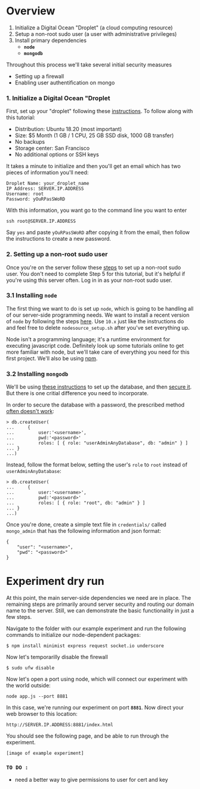 # Overview

1. Initialize a Digital Ocean "Droplet" (a cloud computing resource)
2. Setup a non-root sudo user (a user with administrative privileges) 
3. Install primary dependencies
	- **`node`** 	
	- **`mongodb`**

Throughout this process we'll take several initial security measures

- Setting up a firewall
- Enabling user authentification on mongo 

### 1. Initialize a Digital Ocean "Droplet

First, set up your "droplet" following these [instructions](https://www.digitalocean.com/docs/droplets/how-to/create/). To follow along with this tutorial: 
	
- Distribution: Ubuntu 18.20  (most important) 
- Size: $5 Month (1 GB / 1 CPU, 25 GB SSD disk, 1000 GB transfer) 
- No backups
- Storage center: San Francisco 
- No additional options or SSH keys
	
It takes a minute to initialize and then you'll get an email which has two pieces of information you'll need: 

```
Droplet Name: your_droplet_name
IP Address: SERVER.IP.ADDRESS 
Username: root
Password: yOuRPasSWoRD 
```

With this information, you want go to the command line you want to enter 

```ssh root@SERVER.IP.ADDRESS```

Say `yes` and paste `yOuRPasSWoRD` after copying it from the email, then follow the instructions  to create a new password. 

### 2. Setting up a non-root sudo user

Once you're on the server follow these [steps](https://www.digitalocean.com/community/tutorials/initial-server-setup-with-ubuntu-18-04) to set up a non-root sudo user. You don't need to complete Step 5 for this tutorial, but it's helpful if you're using this server often. Log in in as your non-root sudo user. 

### 3.1 Installing `node` 

The first thing we want to do is set up `node`, which is going to be handling all of our server-side programming needs. We want to install a recent version of `node` by following the steps [here](https://www.digitalocean.com/community/tutorials/how-to-install-node-js-on-ubuntu-18-04). Use `10.x` just like the instructions do and feel free to delete `nodesource_setup.sh` after you've set everything up.

Node isn't a programming language; it's a runtime environment for executing javascript code. Definitely look up some tutorials online to get more familiar with node, but we'll take care of everything you need for this first project. We'll also be using [npm](https://nodesource.com/blog/an-absolute-beginners-guide-to-using-npm/). 

### 3.2 Installing `mongodb`

We'll be using [these instructions](https://www.digitalocean.com/community/tutorials/how-to-install-mongodb-on-ubuntu-18-04) to set up the database, and then [secure it](https://www.digitalocean.com/community/tutorials/how-to-install-and-secure-mongodb-on-ubuntu-16-04#part-three-configuring-remote-access-(optional)). But there is one critial difference you need to incorporate. 

In order to secure the database with a password, the prescribed method [often doesn't work](https://stackoverflow.com/questions/23943651/mongodb-admin-user-not-authorized):  

```
> db.createUser(
...		{
...			user:'<username>',
...			pwd:'<password>'
... 		roles: [ { role: "userAdminAnyDatabase", db: "admin" } ]
...	}
...)
```

Instead, follow the format below, setting the user's `role` to `root` instead of `userAdminAnyDatabase`: 

```
> db.createUser(
...		{
...			user:'<username>',
...			pwd:'<password>'
... 		roles: [ { role: "root", db: "admin" } ]
...	}
...)
```

Once you're done, create a simple text file in `credentials/` called ` mongo_admin` that has the following information and json format: 

```
{
	"user": "<username>",
	"pwd": "<password>"
}
```

# Experiment dry run

At this point, the main server-side dependencies we need are in place. The remaining steps are primarily around server security and routing our domain name to the server. Still, we can demonstrate the basic functionality in just a few steps. 

Navigate to the folder with our example experiment and run the following commands to initialize our node-dependent packages: 

	$ npm install minimist express request socket.io underscore

Now let's temporarilly disable the firewall

	$ sudo ufw disable
 
Now let's open a port using node, which will connect our experiment with the world outside: 

	node app.js --port 8881

In this case, we're running our experiment on port **`8881`**. Now direct your web browser to this location: 

	http://SERVER.IP.ADDRESS:8881/index.html

You should see the following page, and be able to run through the experiment. 

	[image of example experiment] 

### **`TO DO :`**
- need a better way to give permissions to user for cert and key